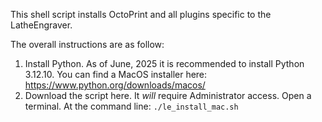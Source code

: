 This shell script installs OctoPrint and all plugins specific to the LatheEngraver.

The overall instructions are as follow:
1. Install Python. As of June, 2025 it is recommended to install Python 3.12.10. You can find a MacOS installer here: https://www.python.org/downloads/macos/
2. Download the script here. It _will_ require Administrator access. Open a terminal. At the command line: `./le_install_mac.sh`
